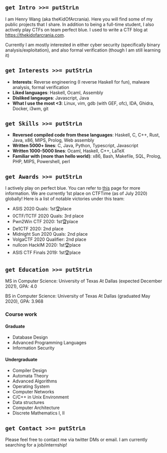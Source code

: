 ## `get Intro >>= putStrLn`
I am Henry Wang (aka theKidOfArcrania). Here you will find some of my public projects that I share. In addition to being a full-time student, I also actively play CTFs on team perfect blue. I used to write a CTF blog at https://thekidofarcrania.com.

Currently I am mostly interested in either cyber security (specifically binary analysis/exploitation), and also formal verification (though I am still learning it)

## `get Interests >>= putStrLn`
 * **Interests**: Reverse engineering (I reverse Haskell for fun), malware analysis, formal verification
 * **Liked languages**: Haskell, Ocaml, Assembly
 * **Disliked langauges**: Javascript, Java
 * **What I use the most <3**: Linux, vim, gdb (with GEF, ofc), IDA, Ghidra, Docker, i3wm, git

## `get Skills >>= putStrLn`
 * **Reversed compiled code from these languages**: Haskell, C, C++, Rust, Java, x86, MIPS, Prolog, Web assembly
 * **Written 5000+ lines**: C, Java, Python, Typescript, Javascript
 * **Written 1000-5000 lines**: Ocaml, Haskell, C++, LaTeX
 * **Familiar with (more than hello world)**: x86, Bash, Makefile, SQL, Prolog, PHP, MIPS, Powershell, perl

## `get Awards >>= putStrLn`

I actively play on perfect blue. You can refer to [this](https://ctftime.org/team/53802) page for more information. We are currently 1st place on CTFTime (as of July 2020) globally! Here is a list of notable victories under this team:

 * ASIS 2020 Quals: 1st🏆place
 * 0CTF/TCTF 2020 Quals: 3rd place
 * Pwn2Win CTF 2020: 1st🏆place
 * De1CTF 2020: 2nd place
 * Midnight Sun 2020 Quals: 2nd place
 * VolgaCTF 2020 Qualifier: 2nd place
 * nullcon HackIM 2020: 1st🏆place
 * ASIS CTF Finals 2019: 1st🏆place
 
## `get Education >>= putStrLn`

MS in Computer Science: University of Texas At Dallas (expected December 2021), GPA: 4.0

BS in Computer Science: University of Texas At Dallas (graduated May 2020), GPA: 3.968

### Course work
#### Graduate
 * Database Design
 * Advanced Programming Languages
 * Information Security

#### Undergraduate
 * Compiler Design
 * Automata Theory
 * Advanced Algorithms
 * Operating System
 * Computer Networks
 * C/C++ in Unix Environment
 * Data structures
 * Computer Architecture
 * Discrete Mathematics I, II
 

 
## `get Contact >>= putStrLn`
Please feel free to contact me via twitter DMs or email. I am currently searching for a job/internship!
